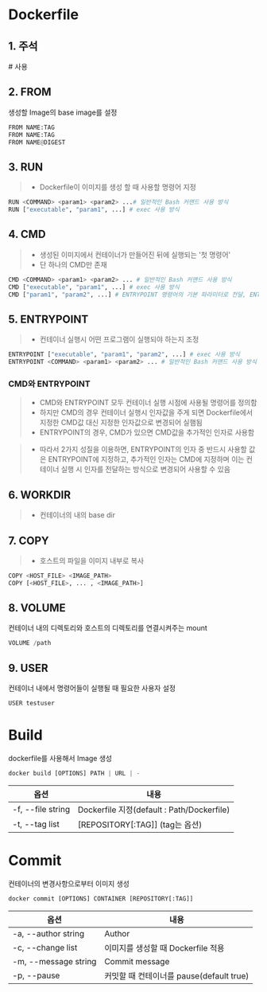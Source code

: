 # Dockerfile

## 1. 주석
\# 사용

## 2. FROM
생성할 Image의 base image를 설정
```python
FROM NAME:TAG
FROM NAME:TAG
FROM NAME@DIGEST
```

## 3. RUN
> * Dockerfile이 이미지를 생성 할 때 사용할 명령어 지정
```python
RUN <COMMAND> <param1> <param2> ...# 일반적인 Bash 커맨드 사용 방식
RUN ["executable", "param1", ...] # exec 사용 방식
```

## 4. CMD
> * 생성된 이미지에서 컨테이너가 만들어진 뒤에 실행되는 '첫 명령어'
> * 단 하나의 CMD만 존재
```python
CMD <COMMAND> <param1> <param2> ... # 일반적인 Bash 커맨드 사용 방식
CMD ["executable", "param1", ...] # exec 사용 방식
CMD ["param1", "param2", ...] # ENTRYPOINT 명령어의 기본 파라미터로 전달, ENTRYPOINT와 같이 사용 시 추가 인자값으로 동작                              
```

## 5. ENTRYPOINT 
> * 컨테이너 실행시 어떤 프로그램이 실행되야 하는지 조정
```python
ENTRYPOINT ["executable", "param1", "param2", ...] # exec 사용 방식
ENTRYPOINT <COMMAND> <param1> <param2> ... # 일반적인 Bash 커맨드 사용 방식
```

### CMD와 ENTRYPOINT
> * CMD와 ENTRYPOINT 모두 컨테이너 실행 시점에 사용될 명령어를 정의함
> * 하지만 CMD의 경우 컨테이너 실행시 인자값을 주게 되면 Dockerfile에서 지정한 CMD값 대신 지정한 인자값으로 변경되어 실햄됨
> * ENTRYPOINT의 경우, CMD가 있으면 CMD값을 추가적인 인자로 사용함

> * 따라서 2가지 성질을 이용하면, ENTRYPOINT의 인자 중 반드시 사용할 값은 ENTRYPOINT에 지정하고, 추가적인 인자는 CMD에 지정하며 이는 컨테이너 실행 시 인자를 전달하는 방식으로 변경되어 사용할 수 있음

## 6. WORKDIR
> * 컨테이너의 내의 base dir

## 7. COPY
> * 호스트의 파일을 이미지 내부로 복사
~~~python
COPY <HOST_FILE> <IMAGE_PATH>
COPY [<HOST_FILE>, ... , <IMAGE_PATH>]
~~~

## 8. VOLUME
컨테이너 내의 디렉토리와 호스트의 디렉토리를 연결시켜주는 mount
```python
VOLUME /path
```

## 9. USER
컨테이너 내에서 명령어들이 실행될 때 필요한 사용자 설정
```python
USER testuser
```

# Build
dockerfile를 사용해서 Image 생성

```python
docker build [OPTIONS] PATH | URL | - 
```

옵션 | 내용
---|----
-f, --file string | Dockerfile 지정(default : Path/Dockerfile)
-t, --tag list | [REPOSITORY[:TAG]] (tag는 옵션)


# Commit
컨테이너의 변경사항으로부터 이미지 생성

```python
docker commit [OPTIONS] CONTAINER [REPOSITORY[:TAG]] 
```

옵션 | 내용
---|----
-a, --author string | Author
-c, --change list | 이미지를 생성할 때 Dockerfile 적용
-m, --message string | Commit message
-p, --pause | 커밋할 때 컨테이너를 pause(default true)
